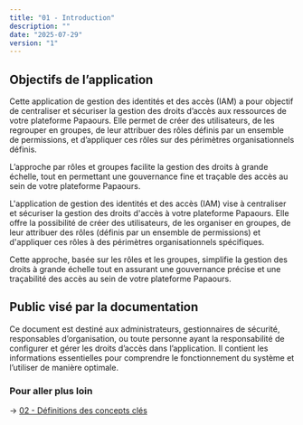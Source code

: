 ```yaml
---
title: "01 - Introduction"
description: ""
date: "2025-07-29"
version: "1"
---
```

## Objectifs de l’application

Cette application de gestion des identités et des accès (IAM) a pour objectif de centraliser et sécuriser la gestion des droits d’accès aux ressources de votre plateforme Papaours. Elle permet de créer des utilisateurs, de les regrouper en groupes, de leur attribuer des rôles définis par un ensemble de permissions, et d’appliquer ces rôles sur des périmètres organisationnels définis.

L’approche par rôles et groupes facilite la gestion des droits à grande échelle, tout en permettant une gouvernance fine et traçable des accès au sein de votre plateforme Papaours.

L'application de gestion des identités et des accès (IAM) vise à centraliser et sécuriser la gestion des droits d'accès à votre plateforme Papaours. Elle offre la possibilité de créer des utilisateurs, de les organiser en groupes, de leur attribuer des rôles (définis par un ensemble de permissions) et d'appliquer ces rôles à des périmètres organisationnels spécifiques. 

Cette approche, basée sur les rôles et les groupes, simplifie la gestion des droits à grande échelle tout en assurant une gouvernance précise et une traçabilité des accès au sein de votre plateforme Papaours.

## Public visé par la documentation

Ce document est destiné aux administrateurs, gestionnaires de sécurité, responsables d’organisation, ou toute personne ayant la responsabilité de configurer et gérer les droits d’accès dans l’application. Il contient les informations essentielles pour comprendre le fonctionnement du système et l’utiliser de manière optimale.

### Pour aller plus loin
-> [02 - Définitions des concepts clés](02-definition-concept-cles)
